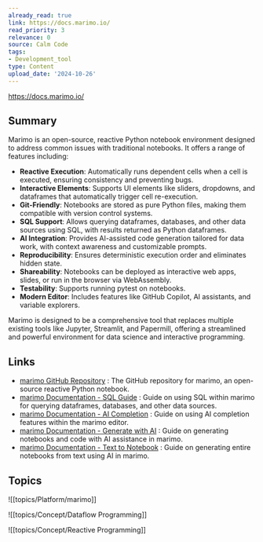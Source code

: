 ```yaml
---
already_read: true
link: https://docs.marimo.io/
read_priority: 3
relevance: 0
source: Calm Code
tags:
- Development_tool
type: Content
upload_date: '2024-10-26'
---
```


https://docs.marimo.io/
## Summary

Marimo is an open-source, reactive Python notebook environment designed to address common issues with traditional notebooks. It offers a range of features including:

- **Reactive Execution**: Automatically runs dependent cells when a cell is executed, ensuring consistency and preventing bugs.
- **Interactive Elements**: Supports UI elements like sliders, dropdowns, and dataframes that automatically trigger cell re-execution.
- **Git-Friendly**: Notebooks are stored as pure Python files, making them compatible with version control systems.
- **SQL Support**: Allows querying dataframes, databases, and other data sources using SQL, with results returned as Python dataframes.
- **AI Integration**: Provides AI-assisted code generation tailored for data work, with context awareness and customizable prompts.
- **Reproducibility**: Ensures deterministic execution order and eliminates hidden state.
- **Shareability**: Notebooks can be deployed as interactive web apps, slides, or run in the browser via WebAssembly.
- **Testability**: Supports running pytest on notebooks.
- **Modern Editor**: Includes features like GitHub Copilot, AI assistants, and variable explorers.

Marimo is designed to be a comprehensive tool that replaces multiple existing tools like Jupyter, Streamlit, and Papermill, offering a streamlined and powerful environment for data science and interactive programming.
## Links

- [marimo GitHub Repository](https://github.com/marimo-team/marimo) : The GitHub repository for marimo, an open-source reactive Python notebook.
- [marimo Documentation - SQL Guide](https://docs.marimo.io/guides/working_with_data/sql.html) : Guide on using SQL within marimo for querying dataframes, databases, and other data sources.
- [marimo Documentation - AI Completion](https://docs.marimo.io/guides/editor_features/ai_completion/) : Guide on using AI completion features within the marimo editor.
- [marimo Documentation - Generate with AI](https://docs.marimo.io/guides/generate_with_ai/) : Guide on generating notebooks and code with AI assistance in marimo.
- [marimo Documentation - Text to Notebook](https://docs.marimo.io/guides/generate_with_ai/text_to_notebook/) : Guide on generating entire notebooks from text using AI in marimo.

## Topics

![[topics/Platform/marimo]]

![[topics/Concept/Dataflow Programming]]

![[topics/Concept/Reactive Programming]]